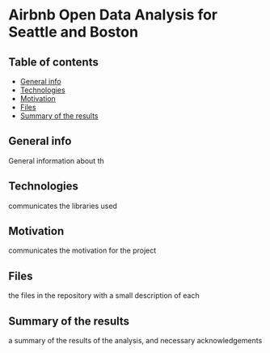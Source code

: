 # Airbnb Open Data Analysis for Seattle and Boston 

## Table of contents
* [General info](#general-info)
* [Technologies](#technologies)
* [Motivation](#motivation)
* [Files](#files)
* [Summary of the results](#summary-of-the-results)

## General info
General information about th

## Technologies
communicates the libraries used

## Motivation
communicates the motivation for the project

## Files
the files in the repository with a small description of each

## Summary of the results
a summary of the results of the analysis, and necessary acknowledgements
